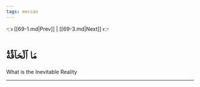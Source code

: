 ```yaml
---
tags: meccan
---
```


👈 [[69-1.md|Prev]] | [[69-3.md|Next]] 👉

# مَا ٱلۡحَآقَّةُ

What is the Inevitable Reality

---


